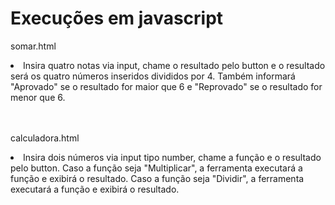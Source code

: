 # Execuções em javascript
somar.html


<li>Insira quatro notas via input, chame o resultado pelo button e o resultado será os quatro números inseridos divididos por 4. Também informará "Aprovado" se o resultado for maior que 6 e "Reprovado" se o resultado for menor que 6.</li></br></br>

calculadora.html


<li>Insira dois números via input tipo number, chame a função e o resultado pelo button. Caso a função seja "Multiplicar", a ferramenta executará a função e exibirá o resultado. Caso a função seja "Dividir", a ferramenta executará a função e exibirá o resultado.</li></br></br>



